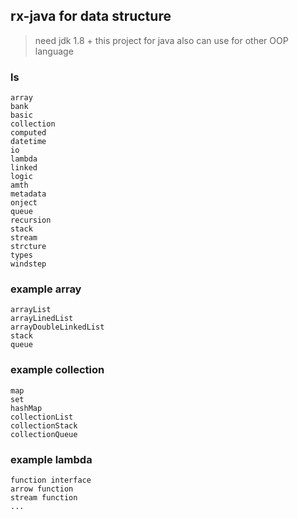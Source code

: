 ## rx-java for data structure
    
> need jdk 1.8 +
> this project for java
> also can use for other OOP language

### ls
    array
    bank
    basic
    collection
    computed
    datetime
    io
    lambda
    linked
    logic
    amth
    metadata
    onject
    queue
    recursion
    stack
    stream
    strcture
    types
    windstep
    
### example array
    
    arrayList
    arrayLinedList
    arrayDoubleLinkedList
    stack
    queue
    
### example collection
    
    map
    set
    hashMap
    collectionList
    collectionStack
    collectionQueue
    
### example lambda

    function interface
    arrow function
    stream function
    ...